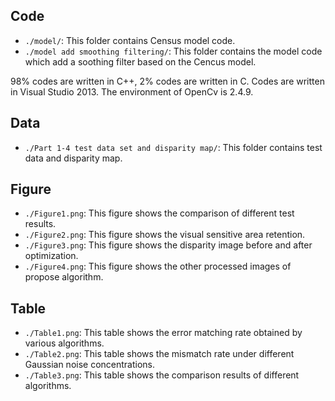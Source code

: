 ## Code
* `./model/`: This folder contains Census model code.
* `./model add smoothing filtering/`: This folder contains the model code which add a soothing filter based on the Cencus model.

98% codes are written in C++, 2% codes are written in C. Codes are written in Visual Studio 2013. The environment of OpenCv is 2.4.9. 

## Data
* `./Part 1-4 test data set and disparity map/`: This folder contains test data and disparity map.

## Figure
* `./Figure1.png`: This figure shows the comparison of different test results.
* `./Figure2.png`: This figure shows the visual sensitive area retention.
* `./Figure3.png`: This figure shows the disparity image before and after optimization.
* `./Figure4.png`: This figure shows the other processed images of propose algorithm.

## Table
* `./Table1.png`: This table shows the error matching rate obtained by various algorithms.
* `./Table2.png`: This table shows the mismatch rate under different Gaussian noise concentrations.
* `./Table3.png`: This table shows the comparison results of different algorithms.
